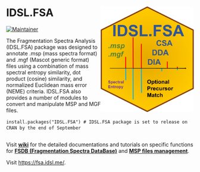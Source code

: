 # IDSL.FSA <img src='FSA_educational_files/Figures/IDSL.FSA-logo.PNG' width="250px" align="right" />

<!-- badges: start -->
[![Maintainer](https://img.shields.io/badge/maintainer-Sadjad_Fakouri_Baygi-blue)](https://github.com/sajfb)
<!-- badges: end -->

The Fragmentation Spectra Analysis (IDSL.FSA) package was designed to annotate .msp (mass spectra format) and .mgf (Mascot generic format) files using a combination of mass spectral entropy similarity, dot product (cosine) similarity, and normalized Euclidean mass error (NEME) criteria. IDSL.FSA also provides a number of modules to convert and manipulate MSP and MGF files.

	install.packages("IDSL.FSA") # IDSL.FSA package is set to release on CRAN by the end of September

##
Visit [**wiki**](https://github.com/idslme/IDSL.FSA/wiki) for the detailed documentations and tutorials on specific functions for [**FSDB (Fragmentation Spectra DataBase)**](https://github.com/idslme/IDSL.FSA/wiki/FSDB-(Fragmentation-Spectra-DataBase)) and [**MSP files management**](https://github.com/idslme/IDSL.FSA/wiki/MSP-files-management).

Visit https://fsa.idsl.me/.